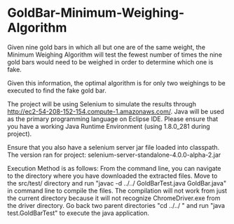 # GoldBar-Minimum-Weighing-Algorithm

Given nine gold bars in which all but one are of the same weight, the Minimum Weighing Algorithm will test the fewest number of times the 
nine gold bars would need to be weighed in order to determine which one is fake.

Given this information, the optimal algorithm is for only two weighings to be executed to find the fake gold bar.

The project will be using Selenium to simulate the results through http://ec2-54-208-152-154.compute-1.amazonaws.com/. Java will be used as the
primary programming language on Eclipse IDE. Please ensure that you have a working Java Runtime Environment (using 1.8.0_281 during project).

Ensure that you also have a selenium server jar file loaded into classpath. The version ran for project: selenium-server-standalone-4.0.0-alpha-2.jar

Execution Method is as follows: 
From the command line, you can navigate to the directory where you have downloaded the extracted files. Move to the src/test/ directory and run "javac -d ../../ GoldBarTest.java GoldBar.java" in command line to compile the files. The compilation will not work from just the current directory because it will not recognize ChromeDriver.exe from the driver directory. Go back two parent directories "cd ../../ " and run "java test.GoldBarTest" to execute the java application.
